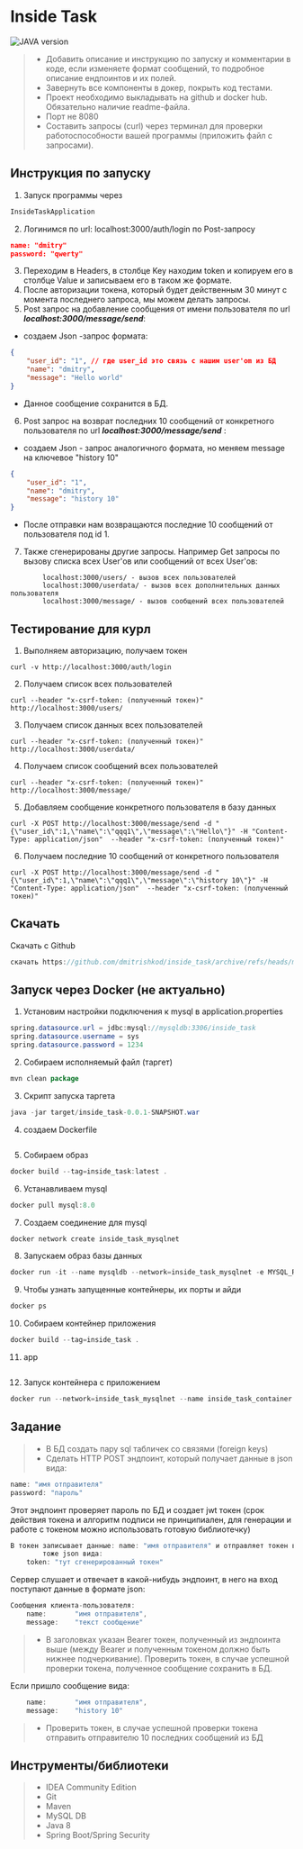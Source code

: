 # Inside Task
![JAVA version](https://img.shields.io/static/v1?label=Java&message=1.8&color=orange)
>- Добавить описание и инструкцию по запуску и комментарии в коде, если изменяете формат сообщений, то подробное описание ендпоинтов и их полей.
>- Завернуть все компоненты в докер, покрыть код тестами.
>- Проект необходимо выкладывать на github и docker hub. Обязательно наличие readme-файла.
>- Порт не 8080
>- Составить запросы (curl) через терминал для проверки работоспособности вашей программы (приложить файл с запросами).

## Инструкция по запуску
1. Запуск программы через
```Java
InsideTaskApplication
```
2. Логинимся по url: localhost:3000/auth/login по Post-запросу
```JSON
name: "dmitry"
password: "qwerty"
```
3. Переходим в Headers, в столбце Key находим token и копируем его в столбце Value и записываем его в таком же формате.
4. После авторизации токена, который будет действенным 30 минут с момента последнего запроса, мы можем делать запросы.
5. Post запрос на добавление сообщения от имени пользователя по url **_localhost:3000/message/send_**:
- cоздаем Json -запрос формата:
```JSON
{
    "user_id": "1", // где user_id это связь с нашим user'om из БД
    "name": "dmitry",
    "message": "Hello world"
}
```
- Данное сообщение сохранится в БД.
6. Post запрос на возврат последних 10 сообщений от конкретного пользователя по url _**localhost:3000/message/send**_ :
- создаем Json - запрос аналогичного формата, но меняем message на ключевое "history 10"
```Json
{
    "user_id": "1",
    "name": "dmitry",
    "message": "history 10"
}
```
- После отправки нам возвращаются последние 10 сообщений от пользователя под id 1.
7. Также сгенерированы другие запросы. Например Get запросы по вызову списка всех 
User'ов или сообщений от всех User'ов:
```xhtml
        localhost:3000/users/ - вызов всех пользователей
        localhost:3000/userdata/ - вызов всех дополнительных данных пользователя
        localhost:3000/message/ - вызов сообщений всех пользователей
```

## Тестирование для курл
1. Выполняем авторизацию, получаем токен
```http request
curl -v http://localhost:3000/auth/login
```
2. Получаем список всех пользователей
```http request
curl --header "x-csrf-token: (полученный токен)" http://localhost:3000/users/
```
3. Получаем список данных всех пользователей
```http request
curl --header "x-csrf-token: (полученный токен)" http://localhost:3000/userdata/
```
4. Получаем список сообщений всех пользователей
```http request
curl --header "x-csrf-token: (полученный токен)" http://localhost:3000/message/
```
5. Добавляем сообщение конкретного пользователя в базу данных
```http request
curl -X POST http://localhost:3000/message/send -d "{\"user_id\":1,\"name\":\"qqq1\",\"message\":\"Hello\"}" -H "Content-Type: application/json"  --header "x-csrf-token: (полученный токен)"
```
6. Получаем последние 10 сообщений от конкретного пользователя
```http request
curl -X POST http://localhost:3000/message/send -d "{\"user_id\":1,\"name\":\"qqq1\",\"message\":\"history 10\"}" -H "Content-Type: application/json"  --header "x-csrf-token: (полученный токен)"
```
## Скачать
Скачать с Github 
```Java
скачать https://github.com/dmitrishkod/inside_task/archive/refs/heads/master.zip
```
## Запуск через Docker (не актуально)
1. Установим настройки подключения к mysql в application.properties
```JAVA
spring.datasource.url = jdbc:mysql://mysqldb:3306/inside_task
spring.datasource.username = sys
spring.datasource.password = 1234
```
2. Cобираем исполняемый файл (таргет)
```JAVA
mvn clean package
```
3. Cкрипт запуска таргета
```JAVA
java -jar target/inside_task-0.0.1-SNAPSHOT.war
```
4. создаем Dockerfile
```JAVA
```
5. Собираем образ
```JAVA
docker build --tag=inside_task:latest .
```
6. Устанавливаем mysql
```JAVA
docker pull mysql:8.0
```
7. Создаем соединение для mysql
```JAVA
docker network create inside_task_mysqlnet
```
8. Запускаем образ базы данных
```JAVA
docker run -it --name mysqldb --network=inside_task_mysqlnet -e MYSQL_ROOT_PASSWORD=1234 -e MYSQL_DATABASE=inside_task -e MYSQL_USER=sys -e MYSQL_PASSWORD=1234 -d mysql:8.0
``` 
9. Чтобы узнать запущенные контейнеры, их порты и айди
```JAVA
docker ps
```
10. Собираем контейнер приложения
```JAVA
docker build --tag=inside_task .
```
11. app
```JAVA
```

12. Запуск контейнера с приложением
```JAVA
docker run --network=inside_task_mysqlnet --name inside_task_container -p 8887:8888 -d inside_task
```
## Задание
>- В БД создать пару sql табличек со связями (foreign keys)
>- Сделать HTTP POST эндпоинт, который получает данные в json вида:
```Java
name: "имя отправителя"
password: "пароль"
```
Этот эндпоинт проверяет пароль по БД и создает jwt токен (срок действия токена и алгоритм 
подписи не принципиален, для генерации и работе с токеном можно использовать готовую
библиотечку) 

```Java
В токен записывает данные: name: "имя отправителя" и отправляет токен в ответ,
        тоже json вида:
    token: "тут сгенерированный токен"
```
Сервер слушает и отвечает в какой-нибудь эндпоинт, в него на вход поступают данные в формате json:

```Java
Сообщения клиента-пользователя:
    name:       "имя отправителя",
    message:    "текст сообщение"
```
>- В заголовках указан Bearer токен, полученный из эндпоинта выше (между Bearer и полученным токеном должно быть нижнее подчеркивание).
Проверить токен, в случае успешной проверки токена, полученное сообщение сохранить в БД.

Если пришло сообщение вида:
```Java
    name:       "имя отправителя",
    message:    "history 10"
```
>- Проверить токен, в случае успешной проверки токена отправить отправителю 10 последних сообщений из БД
 

## Инструменты/библиотеки
>- IDEA Community Edition
>- Git
>- Maven
>- MySQL DB
>- Java 8
>- Spring Boot/Spring Security
